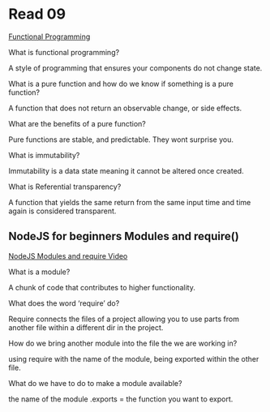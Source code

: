 # Read 09

[Functional Programming](https://medium.com/the-renaissance-developer/concepts-of-functional-programming-in-javascript-6bc84220d2aa)

What is functional programming?

A style of programming that ensures your components do not change state.

What is a pure function and how do we know if something is a pure function?

A function that does not return an observable change, or side effects. 

What are the benefits of a pure function?

Pure functions are stable, and predictable. They wont surprise you.

What is immutability?

Immutability is a data state meaning it cannot be altered once created. 

What is Referential transparency?

A function that yields the same return from the same input time and time again is considered transparent.

## NodeJS for beginners Modules and require()

[NodeJS Modules and require Video](https://www.youtube.com/watch?v=xHLd36QoS4k)

What is a module?

A chunk of code that contributes to higher functionality. 

What does the word ‘require’ do?

Require connects the files of a project allowing you to use parts from another file within a different dir in the project.

How do we bring another module into the file the we are working in?

using require with the name of the module, being exported within the other file. 

What do we have to do to make a module available?

the name of the module .exports = the function you want to export.
